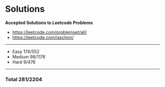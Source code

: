 # Solutions
**Accepted Solutions to Leetcode Problems**

- https://leetcode.com/problemset/all/
- https://leetcode.com/jaschon/
---
- Easy 174/552
- Medium 98/1176
- Hard 9/476

---
### Total 281/2204
